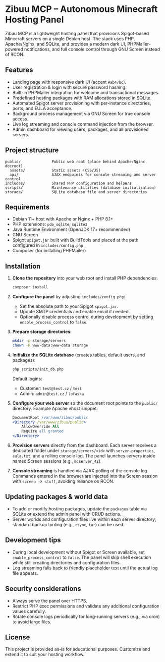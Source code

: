 # Zibuu MCP – Autonomous Minecraft Hosting Panel

Zibuu MCP is a lightweight hosting panel that provisions Spigot-based Minecraft servers on a single Debian host. The stack uses PHP, Apache/Nginx, and SQLite, and provides a modern dark UI, PHPMailer-powered notifications, and full console control through GNU Screen instead of RCON.

## Features

- Landing page with responsive dark UI (accent `#ab47bc`).
- User registration & login with secure password hashing.
- Built-in PHPMailer integration for welcome and transactional messages.
- Predefined hosting packages with RAM allocations stored in SQLite.
- Automated Spigot server provisioning with per-instance directories, ports, and EULA acceptance.
- Background process management via GNU Screen for true console access.
- Live log streaming and console command injection from the browser.
- Admin dashboard for viewing users, packages, and all provisioned servers.

## Project structure

```
public/              Public web root (place behind Apache/Nginx docroot)
  assets/            Static assets (CSS/JS)
  api/               AJAX endpoints for console streaming and server control
includes/            Shared PHP configuration and helpers
scripts/             Maintenance utilities (database initialization)
storage/             SQLite database file and server directories
```

## Requirements

- Debian 11+ host with Apache or Nginx + PHP 8.1+
- PHP extensions: `pdo_sqlite`, `sqlite3`
- Java Runtime Environment (OpenJDK 17+ recommended)
- GNU Screen
- Spigot `spigot.jar` built with BuildTools and placed at the path configured in `includes/config.php`
- Composer (for installing PHPMailer)

## Installation

1. **Clone the repository** into your web root and install PHP dependencies:

   ```bash
   composer install
   ```

2. **Configure the panel** by adjusting `includes/config.php`:
   - Set the absolute path to your Spigot `spigot.jar`.
   - Update SMTP credentials and enable email if needed.
   - Optionally disable process control during development by setting `enable_process_control` to `false`.

3. **Prepare storage directories**:

   ```bash
   mkdir -p storage/servers
   chown -R www-data:www-data storage
   ```

4. **Initialize the SQLite database** (creates tables, default users, and packages):

   ```bash
   php scripts/init_db.php
   ```

   Default logins:
   - Customer: `test@test.cz` / `test`
   - Admin: `admin@test.cz` / `lofaska`

5. **Configure your web server** so the document root points to the `public/` directory. Example Apache vhost snippet:

   ```apache
   DocumentRoot /var/www/zibuu/public
   <Directory /var/www/zibuu/public>
       AllowOverride All
       Require all granted
   </Directory>
   ```

6. **Provision servers** directly from the dashboard. Each server receives a dedicated folder under `storage/servers/<id>` with `server.properties`, `eula.txt`, and a rolling console log. The panel launches servers inside named Screen sessions (e.g., `mcserver_42`).

7. **Console streaming** is handled via AJAX polling of the console log. Commands entered in the browser are injected into the Screen session with `screen -X stuff`, avoiding reliance on RCON.

## Updating packages & world data

- To add or modify hosting packages, update the `packages` table via SQLite or extend the admin panel with CRUD actions.
- Server worlds and configuration files live within each server directory; standard backup tooling (e.g., `rsync`, `tar`) can be used.

## Development tips

- During local development without Spigot or Screen available, set `enable_process_control` to `false`. The panel will skip shell execution while still creating directories and configuration files.
- Log streaming falls back to friendly placeholder text until the actual log file appears.

## Security considerations

- Always serve the panel over HTTPS.
- Restrict PHP exec permissions and validate any additional configuration values carefully.
- Rotate console logs periodically for long-running servers (e.g., via cron) to avoid large files.

## License

This project is provided as-is for educational purposes. Customize and extend it to suit your hosting workflow.
